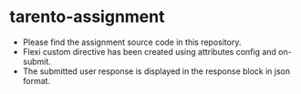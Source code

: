 # tarento-assignment
* Please find the assignment source code in this repository.
* Flexi custom directive has been created using attributes config and on-submit.
* The submitted user response is displayed in the response block in json format.
